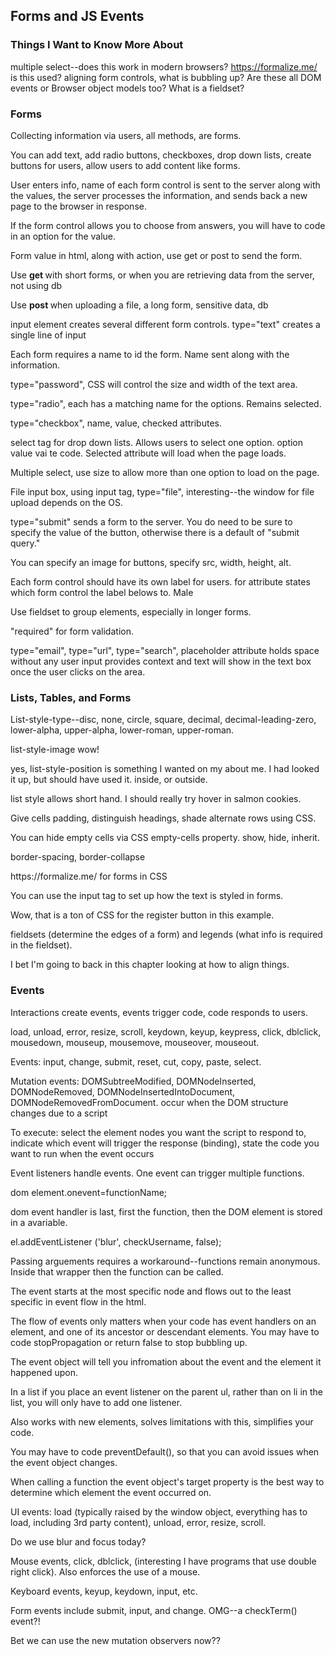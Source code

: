 ## Forms and JS Events

### Things I Want to Know More About
multiple select--does this work in modern browsers? https://formalize.me/ is this used? aligning form controls, what is bubbling up? Are these all DOM events or Browser object models too? What is a fieldset?

### Forms
<p> Collecting information via users, all methods, are forms. </p>
<p> You can add text, add radio buttons, checkboxes, drop down lists, create buttons for users, allow users to add content like forms. </p>
<p> User enters info, name of each form control is sent to the server along with the values, the server processes the information, and sends back a new page to the browser in response. </p>
<p> If the form control allows you to choose from answers, you will have to code in an option for the value. </p>
<p> Form value in html, along with action, use get or post to send the form. </p>
<p> Use <strong> get </strong>with short forms, or when you are retrieving data from the server, not using db </p>
<p> Use <strong> post </strong> when uploading a file, a long form, sensitive data, db </p>
<p> input element creates several different form controls. type="text" creates a single line of input </p>
<p> Each form requires a name to id the form. Name sent along with the information. </p>
<p> type="password", CSS will control the size and width of the text area. </p>
<p> type="radio", each has a matching name for the options. Remains selected. </p>
<p> type="checkbox", name, value, checked attributes. </p>
<p> select tag for drop down lists. Allows users to select one option. option value vai te code. Selected attribute will load when the page loads. </p>
<p> Multiple select, use size to allow more than one option to load on the page. </p>
<p> File input box, using input tag, type="file", interesting--the window for file upload depends on the OS. </p>
<p> type="submit" sends a form to the server. You do need to be sure to specify the value of the button, otherwise there is a default of "submit query."</p>
<p> You can specify an image for buttons, specify src, width, height, alt. </p>
<p> Each form control should have its own label for users. for attribute states which form control the label belows to. <//label for ="male"> Male <///label> </p>
<p> Use fieldset to group elements, especially in longer forms. </p>
<p> "required" for form validation. </p>
<p> type="email", type="url", type="search", placeholder attribute holds space without any user input provides context and text will show in the text box once the user clicks on the area. </p>


###  Lists, Tables, and Forms
<p> List-style-type--disc, none, circle, square, decimal, decimal-leading-zero, lower-alpha, upper-alpha, lower-roman, upper-roman. </p>
<p> list-style-image wow! </p>
<p> yes, list-style-position is something I wanted on my about me. I had looked it up, but should have used it. inside, or outside. </p>
<p> list style allows short hand. I should really try hover in salmon cookies. </p>
<p> Give cells padding, distinguish headings, shade alternate rows using CSS. </p>
<p> You can hide empty cells via CSS empty-cells property. show, hide, inherit. </p>
<p> border-spacing, border-collapse </p>
<p>https://formalize.me/ for forms in CSS</p>
<p> You can use the input tag to set up how the text is styled in forms. </p>
<p> Wow, that is a ton of CSS for the register button in this example. </p>
<p> fieldsets (determine the edges of a form) and legends (what info is required in the fieldset). 
<p> I bet I'm going to back in this chapter looking at how to align things. </p>

### Events

<p> Interactions create events, events trigger code, code responds to users. </p>
<p> load, unload, error, resize, scroll, keydown, keyup, keypress, click, dblclick, mousedown, mouseup, mousemove, mouseover, mouseout. </p>
<p> Events: input, change, submit, reset, cut, copy, paste, select. </p>
<p> Mutation events: DOMSubtreeModified, DOMNodeInserted, DOMNodeRemoved, DOMNodeInsertedIntoDocument, DOMNodeRemovedFromDocument. occur when the DOM structure changes due to a script</p>
<p> To execute: select the element nodes you want the script to respond to, indicate which event will trigger the response (binding), state the code you want to run when the event occurs </p>
<p>Event listeners handle events. One event can trigger multiple functions. </p>
<p> dom element.onevent=functionName; </p>
<p> dom event handler is last, first the function, then the DOM element is stored in a avariable. </p>
<p> el.addEventListener ('blur', checkUsername, false); </p>
<p> Passing arguements requires a workaround--functions remain anonymous. Inside that wrapper then the function can be called. </p>
<p> The event starts at the most specific node and flows out to the least specific in event flow in the html. </p>
<p> The flow of events only matters when your code has event handlers on an element, and one of its ancestor or descendant elements. You may have to code stopPropagation or return false to stop bubbling up. </p>
<p> The event object will tell you infromation about the event and the element it happened upon. </p>
<p> In a list if you place an event listener on the parent ul, rather than on li in the list, you will only have to add one listener. </p>
<p> Also works with new elements, solves limitations with this, simplifies your code. </p>
<p> You may have to code preventDefault(), so that you can avoid issues when the event object changes. </p>
<p> When calling a function the event object's target property is the best way to determine which element the event occurred on. </p>
<p> UI events: load (typically raised by the window object, everything has to load, including 3rd party content), unload, error, resize, scroll. </p>
<p> Do we use blur and focus today?</p>
<p> Mouse events, click, dblclick, (interesting I have programs that use double right click). Also enforces the use of a mouse. </p>
<p> Keyboard events, keyup, keydown, input, etc. </p>
<p> Form events include submit, input, and change. OMG--a checkTerm() event?!</p>
<p> Bet we can use the new mutation observers now??</p>
<p> 
